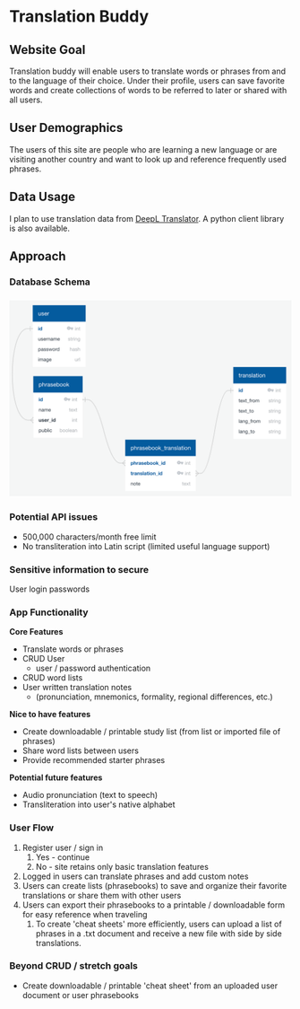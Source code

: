 # Translation Buddy

## Website Goal

Translation buddy will enable users to translate words or phrases from and to the language of their choice. Under their profile, users can save favorite words and create collections of words to be referred to later or shared with all users.

## User Demographics

The users of this site are people who are learning a new language or are visiting another country and want to look up and reference frequently used phrases.

## Data Usage

I plan to use translation data from [DeepL Translator](https://www.deepl.com/translator). A python client library is also available.

## Approach

### Database Schema

### ![translation-buddy-diagram](/proposal/translation-buddy-diagram.png)

### Potential API issues

- 500,000 characters/month free limit
- No transliteration into Latin script (limited useful language support)

### Sensitive information to secure

User login passwords

### App Functionality

**Core Features**

- Translate words or phrases
- CRUD User
  - user / password authentication
- CRUD word lists
- User written translation notes
  - (pronunciation, mnemonics, formality, regional differences, etc.)

**Nice to have features**

- Create downloadable / printable study list (from list or imported file of phrases)
- Share word lists between users
- Provide recommended starter phrases

**Potential future features**

- Audio pronunciation (text to speech)
- Transliteration into user's native alphabet

### User Flow

1. Register user / sign in
   1. Yes - continue
   2. No - site retains only basic translation features
2. Logged in users can translate phrases and add custom notes
3. Users can create lists (phrasebooks) to save and organize their favorite translations or share them with other users
4. Users can export their phrasebooks to a printable / downloadable form for easy reference when traveling
   1. To create 'cheat sheets' more efficiently, users can upload a list of phrases in a .txt document and receive a new file with side by side translations.

### Beyond CRUD / stretch goals

- Create downloadable / printable 'cheat sheet' from an uploaded user document or user phrasebooks
